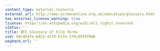 ```yaml
---
content_type: external-resource
external_url: http://www.screenonline.org.uk/education/glossary.html
has_external_license_warning: true
license: https://en.wikipedia.org/wiki/All_rights_reserved
status: ''
title: BFI Glossary of Film Terms
uid: 9dcdb4fe-b822-417d-b1fe-1fdc8939799b
wayback_url: ''
---
```


